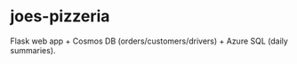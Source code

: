 # joes-pizzeria
Flask web app + Cosmos DB (orders/customers/drivers) + Azure SQL (daily summaries).
